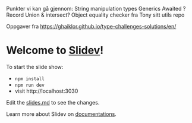 Punkter vi kan gå gjennom:
String manipulation types
Generics
Awaited ?
Record
Union & intersect? 
Object equality checker fra Tony sitt utils repo

Oppgaver fra https://ghaiklor.github.io/type-challenges-solutions/en/


# Welcome to [Slidev](https://github.com/slidevjs/slidev)!

To start the slide show:

- `npm install`
- `npm run dev`
- visit http://localhost:3030

Edit the [slides.md](./slides.md) to see the changes.

Learn more about Slidev on [documentations](https://sli.dev/).
